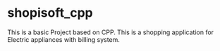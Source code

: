 # shopisoft_cpp
This is a basic Project based on CPP. This is a shopping application for Electric appliances with billing system.
